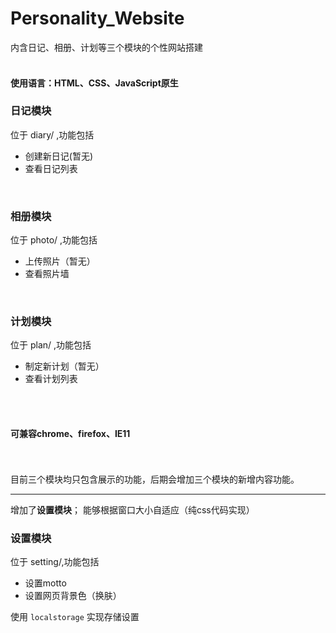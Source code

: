 # Personality_Website
内含日记、相册、计划等三个模块的个性网站搭建
<br><br>

#### 使用语言：HTML、CSS、JavaScript原生

### 日记模块
位于 diary/ ,功能包括

- 创建新日记(暂无)
- 查看日记列表

<br>

### 相册模块
位于 photo/ ,功能包括

- 上传照片（暂无）
- 查看照片墙

<br>

### 计划模块
位于 plan/ ,功能包括

- 制定新计划（暂无）
- 查看计划列表

<br><br>
#### 可兼容chrome、firefox、IE11
<br><br>
目前三个模块均只包含展示的功能，后期会增加三个模块的新增内容功能。

<hr>

增加了**设置模块**；
能够根据窗口大小自适应（纯css代码实现）

### 设置模块
位于 setting/,功能包括

- 设置motto
- 设置网页背景色（换肤）

使用 `localstorage` 实现存储设置

